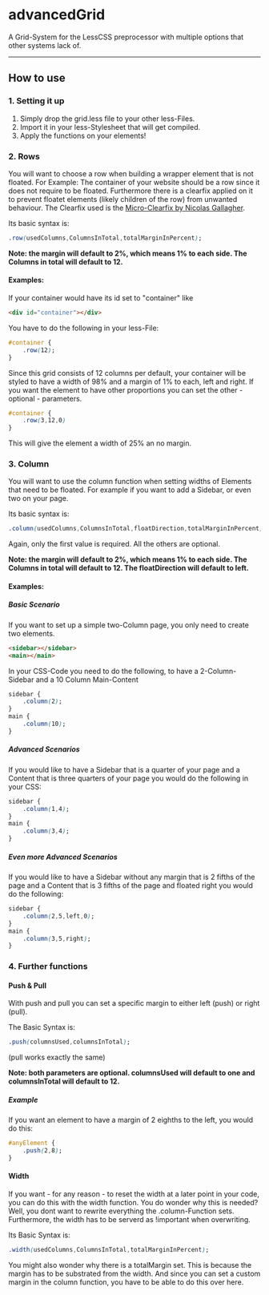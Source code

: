 advancedGrid
============

A Grid-System for the LessCSS preprocessor with multiple options that other systems lack of.
****
How to use
----
### 1. Setting it up
1. Simply drop the grid.less file to your other less-Files.
2. Import it in your less-Stylesheet that will get compiled.
3. Apply the functions on your elements!

### 2. Rows
You will want to choose a row when building a wrapper element that is not floated.
For Example: The container of your website should be a row since it does not require to be floated. Furthermore there is a clearfix applied on it to prevent floatet elements (likely children of the row) from unwanted behaviour. The Clearfix used is the [Micro-Clearfix by Nicolas Gallagher](http://nicolasgallagher.com/micro-clearfix-hack/).

Its basic syntax is: 
``` css
.row(usedColumns,ColumnsInTotal,totalMarginInPercent);
```

**Note: the margin will default to 2%, which means 1% to each side. The Columns in total will default to 12.**

#### Examples:

If your container would have its id set to  "container" like 
```html 
<div id="container"></div>
```
You have to do the following in your less-File:
``` css
#container {
	.row(12);
}
```
	
Since this grid consists of 12 columns per default, your container will be styled to have a width of 98% and a margin of 1% to each, left and right.
If you want the element to have other proportions you can set the other - optional - parameters.
``` css 
#container {
	.row(3,12,0)
} 
```
This will give the element a width of 25% an no margin.

### 3. Column
You will want to use the column function when setting widths of Elements that need to be floated. For example if you want to add a Sidebar, or even two on your page.

Its basic syntax is: 
``` css 
.column(usedColumns,ColumnsInTotal,floatDirection,totalMarginInPercent); 
``` 

Again, only the first value is required. All the others are optional.

**Note: the margin will default to 2%, which means 1% to each side. The Columns in total will default to 12. The floatDirection will default to left.**

#### Examples:
		
##### Basic Scenario
If you want to set up a simple two-Column page, you only need to create two elements.

``` html
<sidebar></sidebar>
<main></main>
```

In your CSS-Code you need to do the following, to have a 2-Column-Sidebar and a 10 Column Main-Content

``` css
sidebar {
	.column(2);
}
main {
	.column(10);
}
```
##### Advanced Scenarios
If you would like to have a Sidebar that is a quarter of your page and a Content that is three quarters of your page you would do the following in your CSS:

``` css
sidebar {
	.column(1,4);
}
main {
	.column(3,4);
}
```
##### Even more Advanced Scenarios
If you would like to have a Sidebar without any margin that is 2 fifths of the page and a Content that is 3 fifths of the page and floated right you would do the following:

``` css
sidebar {
	.column(2,5,left,0);
}
main {
	.column(3,5,right);
}
```
### 4. Further functions
#### Push & Pull
With push and pull you can set a specific margin to either left (push) or right (pull).

The Basic Syntax is: 
``` css
.push(columnsUsed,columnsInTotal); 
``` 
(pull works exactly the same)

**Note: both parameters are optional. columnsUsed will default to one and columnsInTotal will default to 12.**

##### Example
If you want an element to have a margin of 2 eighths to the left, you would do this:

``` css
#anyElement {
	.push(2,8);
}
``` 
#### Width
If you want - for any reason - to reset the width at a later point in your code, you can do this with the width function.
You do wonder why this is needed? Well, you dont want to rewrite everything the .column-Function sets. Furthermore, the width has to be serverd as !important when overwriting.

Its Basic Syntax is: 
``` css
.width(usedColumns,ColumnsInTotal,totalMarginInPercent);
```

You might also wonder why there is a totalMargin set. This is because the margin has to be substrated from the width. And since you can set a custom margin in the column function, you have to be able to do this over here. 
 		
